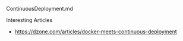 ContinuousDeployment.md

Interesting Articles
* https://dzone.com/articles/docker-meets-continuous-deployment

